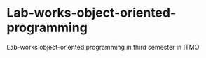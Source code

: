 # Lab-works-object-oriented-programming
Lab-works object-oriented programming in third semester in ITMO
